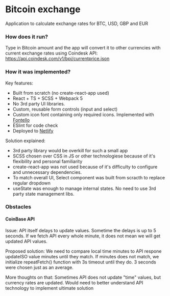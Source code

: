 # Bitcoin exchange

Application to calculate exchange rates for BTC, USD, GBP and EUR

### How does it run?

Type in Bitcoin amount and the app will convert it to other currencies with current exchange rates using Coindesk API:
https://api.coindesk.com/v1/bpi/currentprice.json

### How it was implemented?

Key features:

- Built from scratch (no create-react-app used)
- React + TS + SCSS + Webpack 5
- No 3rd party UI libraries.
- Custom, reusable form controls (input and select)
- Custom icon font containing only required icons. Implemented with [Fontello](https://fontello.com/)
- ESlint for code check
- Deployed to [Netlify](https://btcexchange.netlify.app/)

Solution explained:

- 3rd party library would be overkill for such a small app
- SCSS chosen over CSS in JS or other technologiese because of it's flexibility and personal familiarity
- create-react-app was not used because of it's difficulty to configure and unnecessary dependencies.
- To match overall UI, Select component was built from scracth to replace regular dropdown
- useState was enough to manage internal states. No need to use 3rd party state management libs.

### Obstacles

#### CoinBase API

Issue:
API itself delays to update values. Sometime the delays is up to 5 seconds.
If we fetch API every whole minute, it does not mean we will get updated API values.

Proposed solution:
We need to compare local time minutes to API respone updateISO value minutes until they match.
If minutes does not match, we initialize repeatFetch() function with 3s timeout until they do.
3 seconds were chosen just as an average.

More thoughts on that:
Sometimes API does not update "time" values, but currency rates are updated. Would need to better understand
API technology to implement ultimate solution
